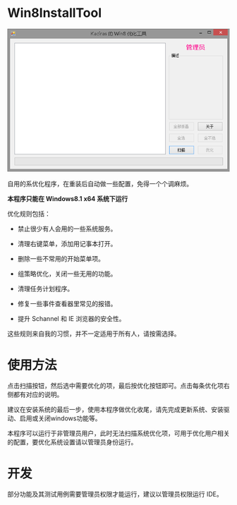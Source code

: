 ﻿# Win8InstallTool

![Screenshot](https://github.com/Kaciras/Win8InstallTool/raw/master/screenshot.png)

自用的系优化程序，在重装后自动做一些配置，免得一个个调麻烦。

**本程序只能在 Windows8.1 x64 系统下运行**

优化规则包括：

- 禁止很少有人会用的一些系统服务。

- 清理右键菜单，添加用记事本打开。

- 删除一些不常用的开始菜单项。

- 组策略优化，关闭一些无用的功能。

- 清理任务计划程序。

- 修复一些事件查看器里常见的报错。

- 提升 Schannel 和 IE 浏览器的安全性。

这些规则来自我的习惯，并不一定适用于所有人，请按需选择。

# 使用方法

点击扫描按钮，然后选中需要优化的项，最后按优化按钮即可。点击每条优化项右侧都有对应的说明。

建议在安装系统的最后一步，使用本程序做优化收尾，请先完成更新系统、安装驱动、启用或关闭windows功能等。

本程序可以运行于非管理员用户，此时无法扫描系统优化项，可用于优化用户相关的配置，要优化系统设置请以管理员身份运行。

# 开发

部分功能及其测试用例需要管理员权限才能运行，建议以管理员权限运行 IDE。
